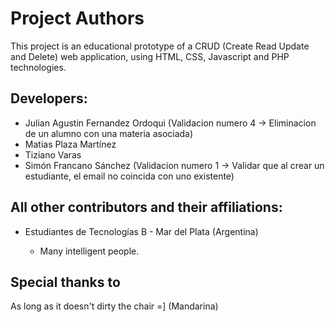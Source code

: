 Project Authors
===============

This project is an educational prototype of a CRUD (Create Read Update and Delete) web application, using HTML, CSS, Javascript and PHP technologies.


## Developers:

* Julian Agustin Fernandez Ordoqui (Validacion numero 4 -> Eliminacion de un alumno con una materia asociada)
* Matias Plaza Martínez
* Tiziano Varas
* Simón Francano Sánchez (Validacion numero 1 -> Validar que al crear un estudiante, el email no coincida con uno existente)
 

## All other contributors and their affiliations:

* Estudiantes de Tecnologías B - Mar del Plata (Argentina)

    * Many intelligent people.


## Special thanks to
As long as it doesn't dirty the chair =] (Mandarina)